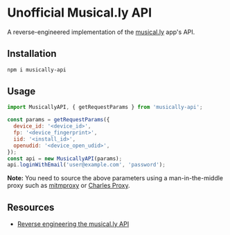 # Unofficial Musical.ly API

A reverse-engineered implementation of the [musical.ly](https://musical.ly) app's API.

## Installation

```bash
npm i musically-api
```

## Usage

```js
import MusicallyAPI, { getRequestParams } from 'musically-api';

const params = getRequestParams({
  device_id: '<device_id>',
  fp: '<device_fingerprint>',
  iid: '<install_id>',
  openudid: '<device_open_udid>',
});
const api = new MusicallyAPI(params);
api.loginWithEmail('user@example.com', 'password');

```

**Note:** You need to source the above parameters using a man-in-the-middle proxy such as
[mitmproxy](https://mitmproxy.org/) or [Charles Proxy](https://www.charlesproxy.com/).

## Resources

* [Reverse engineering the musical.ly API](https://medium.com/@szdc/reverse-engineering-the-musical-ly-api-662331008eb3)
